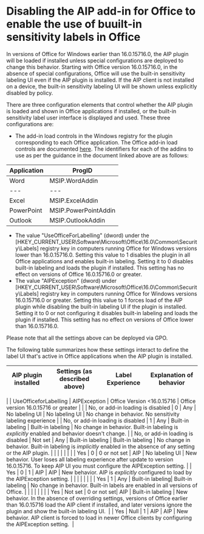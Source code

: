 # Disabling the AIP add-in for Office to enable the use of buuilt-in sensitivity labels in Office

In versions of Office for Windows earlier than 16.0.15716.0, the AIP plugin will be loaded if installed unless special configurations are deployed to change this behavior. Starting with Office version 16.0.15716.0, in the absence of special configurations, Office will use the built-in sensitivity labeling UI even if the AIP plugin is installed. If the AIP client is not installed on a device, the built-in sensitivity labeling UI will be shown unless explicitly disabled by policy.

There are three configuration elements that control whether the AIP plugin is loaded and shown in Office applications if installed, or the built-in sensitivity label user interface is displayed and used. These three configurations are:

- The add-in load controls in the Windows registry for the plugin corresponding to each Office application. The Office add-in load controls are documented [here](https://learn.microsoft.com/en-US/microsoft-365/troubleshoot/group-policy/office-add-in-not-loaded). The identifiers for each of the addins to use as per the guidance in the document linked above are as follows:

| **Application** | **ProgID** |
| --- | --- |
| Word | MSIP.WordAddin |
| --- | --- |
| Excel | MSIP.ExcelAddin |
| PowerPoint | MSIP.PowerPointAddin |
| Outlook | MSIP.OutlookAddin |

- The value "UseOfficeForLabelling" (dword) under the [HKEY\_CURRENT\_USER\Software\Microsoft\Office\16.0\Common\Security\Labels] registry key in computers running Office for Windows versions lower than 16.0.15716.0. Setting this value to 1 disables the plugin in all Office applications and enables built-in labeling. Setting it to 0 disables built-in labeling and loads the plugin if installed. This setting has no effect on versions of Office 16.0.15716.0 or greater.
- The value "AIPException" (dword) under [HKEY\_CURRENT\_USER\Software\Microsoft\Office\16.0\Common\Security\Labels] registry key in computers running Office for Windows versions 16.0.15716.0 or greater. Setting this value to 1 forces load of the AIP plugin while disabling the built-in labeling UI if the plugin is installed. Setting it to 0 or not configuring it disables built-in labeling and loads the plugin if installed. This setting has no effect on versions of Office lower than 16.0.15716.0.

Please note that all the settings above can be deployed via GPO.

The following table summarizes how these settings interact to define the label UI that's active in Office applications when the AIP plugin is installed.

| **AIP plugin installed​** | **Settings​ (as described above)** | **Label Experience​** | **Explanation of behavior** |
| --- | --- | --- | --- |
|
 | UseOfficeforLabelling​ | AIPException​ | Office Version \< ​16.0.15716 | Office version 16.0.15716 or greater​ |
 |
| No, or add-in loading is disabled | 0​ | Any | No labeling UI​ | No labeling UI​ | No change in behavior. No sensitivity labeling experience |
| No, or add-in loading is disabled | 1​ | Any | Built-in labeling​ | Built-in labeling​ | No change in behavior. Built-in labeling is _explicitly_ enabled and behavior doesn't change. |
| No, or add-in loading is disabled | Not set​ | Any | Built-in labeling​ | Built-in labeling​ | No change in behavior. Built-in labeling is _implicitly_ enabled in the absence of any setting or the AIP plugin. |
|
| |
|
| |
| Yes​ | 0​ | 0 or not set​ | AIP​ | No labeling UI​ | New behavior. User loses all labeling experience after update to version 16.0.15716. To keep AIP UI you must configure the AIPException setting.​ |
| Yes​ | 0​ | 1​ | AIP​ | AIP​ | New behavior. AIP is _explicitly_ configured to load by the AIPException setting.​ |
|
| |
|
| |
| Yes​ | 1​ | Any | Built-in labeling​ | Built-in labeling​ | No change in behavior. Built-in labels are ​enabled in all versions of Office. |
|
| |
|
| |
| Yes​ | Not set​ | 0 or not set​ | AIP​ | Built-in labeling​ | New behavior. In the absence of overriding settings, versions of Office earlier than 16.0.15716 load the AIP client if installed, and later versions ignore the plugin and show the built-in labeling UI. ​ |
| Yes​ | Null​ | 1​ | AIP​ | AIP​ | New behavior. AIP client is forced to load in newer Office clients by configuring the AIPException setting. ​ |
